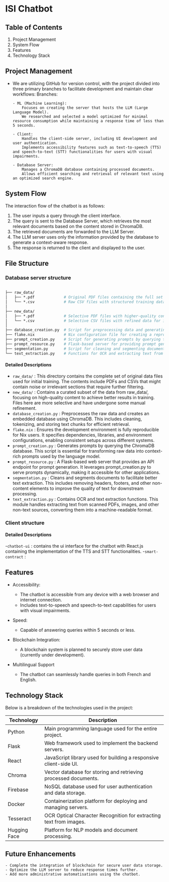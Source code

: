 # ISI Chatbot

## Table of Contents

1. Project Management
1. System Flow
1. Features
1. Technology Stack

## Project Management

- We are utilizing GitHub for version control, with the project divided into three primary branches to facilitate development and maintain clear workflows:
  Branches:

      - ML (Machine Learning):
          Focuses on creating the server that hosts the LLM (Large Language Model).
          We researched and selected a model optimized for minimal resource consumption while maintaining a response time of less than 5 seconds.

      - Client:
          Handles the client-side server, including UI development and user authentication.
          Implements accessibility features such as text-to-speech (TTS) and speech-to-text (STT) functionalities for users with visual impairments.

      - Database Server:
          Manages a ChromaDB database containing processed documents.
          Allows efficient searching and retrieval of relevant text using an optimized search engine.

## System Flow

The interaction flow of the chatbot is as follows:

1. The user inputs a query through the client interface.
1. The query is sent to the Database Server, which retrieves the most relevant documents based on the content stored in ChromaDB.
1. The retrieved documents are forwarded to the LLM Server.
1. The LLM server uses only the information provided by the database to generate a context-aware response.
1. The response is returned to the client and displayed to the user.

## File Structure

### Database server structure
```graphql

├── raw_data/             
│   ├── *.pdf             # Original PDF files containing the full set of training data.
│   └── *.csv             # Raw CSV files with structured training data.
│
├── new_data/             
│   ├── *.pdf             # Selective PDF files with higher-quality content for training.
│   └── *.csv             # Selective CSV files with refined data for improved training results.
│
├── database_creation.py  # Script for preprocessing data and generating the database using ChromaDB.
├── flake.nix             # Nix configuration file for creating a reproducible development environment.
├── prompt_creation.py    # Script for generating prompts by querying the database.
├── prompt_resource.py    # Flask-based server for providing prompt generation as a REST API.
├── segmentation.py       # Script for cleaning and segmenting documents to enhance text extraction.
└── text_extraction.py    # Functions for OCR and extracting text from images and PDFs.
```

#### Detailed Descriptions

- `raw_data/` : This directory contains the complete set of original data files used for initial training. The contents include PDFs and CSVs that might contain noise or irrelevant sections that require further filtering.
- `new_data/` : Contains a curated subset of the data from raw_data/, focusing on high-quality content to achieve better results in training. Files here are more selective and have undergone some manual refinement.
- `database_creation.py` : Preprocesses the raw data and creates an embedded database using ChromaDB. This includes cleaning, tokenizing, and storing text chunks for efficient retrieval.
- `flake.nix` : Ensures the development environment is fully reproducible for Nix users. It specifies dependencies, libraries, and environment configurations, enabling consistent setups across different systems.
- `prompt_creation.py` : Generates prompts by querying the ChromaDB database. This script is essential for transforming raw data into context-rich prompts used by the language model.
- `prompt_resource.py` : A Flask-based web server that provides an API endpoint for prompt generation. It leverages prompt_creation.py to serve prompts dynamically, making it accessible for other applications.
- `segmentation.py` : Cleans and segments documents to facilitate better text extraction. This includes removing headers, footers, and other non-content elements to improve the quality of text for downstream processing.
- `text_extraction.py` : Contains OCR and text extraction functions. This module handles extracting text from scanned PDFs, images, and other non-text sources, converting them into a machine-readable format.

### Client structure

#### Detailed Descriptions

-`chatbot-ui` : contains the ui interface for the chatbot with React.js containing the implementation of the TTS and STT functionalities.
-`smart-contract` : 

## Features

- Accessibility:

  - The chatbot is accessible from any device with a web browser and internet connection.
  - Includes text-to-speech and speech-to-text capabilities for users with visual impairments.

- Speed:

  - Capable of answering queries within 5 seconds or less.

- Blockchain Integration:

  - A blockchain system is planned to securely store user data (currently under development).

- Multilingual Support

  - The chatbot can seamlessly handle queries in both French and English.

## Technology Stack

Below is a breakdown of the technologies used in the project:

| Technology   | Description                                                        |
| ------------ | ------------------------------------------------------------------ |
| Python       | Main programming language used for the entire project.             |
| Flask        | Web framework used to implement the backend servers.               |
| React        | JavaScript library used for building a responsive client-side UI.  |
| Chroma       | Vector database for storing and retrieving processed documents.    |
| Firebase     | NoSQL database used for user authentication and data storage.      |
| Docker       | Containerization platform for deploying and managing servers.      |
| Tesseract    | OCR Optical Character Recognition for extracting text from images. |
| Hugging Face | Platform for NLP models and document processing.                   |

## Future Enhancements

    - Complete the integration of blockchain for secure user data storage.
    - Optimize the LLM server to reduce response times further.
    - Add more administrative automatisations using the chatbot.
